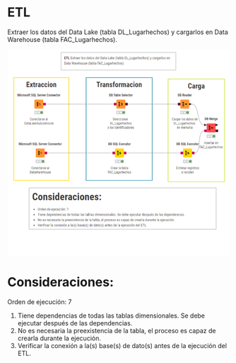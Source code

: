 # ETL

Extraer los datos del Data Lake (tabla DL_Lugarhechos) y cargarlos en Data Warehouse (tabla FAC_Lugarhechos).

![Diagramalugarhechos.png](https://github.com/Saren-Cased/lugar_Hechos/blob/ae565da860f03d035814ed6a9e1675f51900fd21/DataWareHouse/ETL/etl_dim_lugarhechos/etl_dim_lugarhechos.png)

# Consideraciones:
Orden de ejecución: 7
1. Tiene dependencias de todas las tablas dimensionales. Se debe ejecutar después de las dependencias.
2. No es necesaria la preexistencia de la tabla, el proceso es capaz de crearla durante la ejecución.
3. Verificar la conexión a la(s) base(s) de dato(s) antes de la ejecución del ETL.
